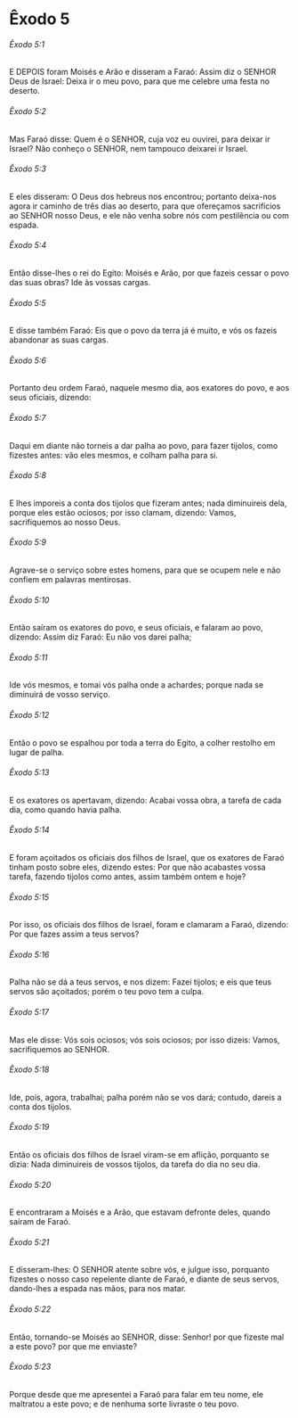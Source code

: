 # Êxodo 5

###### Êxodo 5:1

E DEPOIS foram Moisés e Arão e disseram a Faraó: Assim diz o SENHOR Deus de Israel: Deixa ir o meu povo, para que me celebre uma festa no deserto.

###### Êxodo 5:2

Mas Faraó disse: Quem é o SENHOR, cuja voz eu ouvirei, para deixar ir Israel? Não conheço o SENHOR, nem tampouco deixarei ir Israel.

###### Êxodo 5:3

E eles disseram: O Deus dos hebreus nos encontrou; portanto deixa-nos agora ir caminho de três dias ao deserto, para que ofereçamos sacrifícios ao SENHOR nosso Deus, e ele não venha sobre nós com pestilência ou com espada.

###### Êxodo 5:4

Então disse-lhes o rei do Egito: Moisés e Arão, por que fazeis cessar o povo das suas obras? Ide às vossas cargas.

###### Êxodo 5:5

E disse também Faraó: Eis que o povo da terra já é muito, e vós os fazeis abandonar as suas cargas.

###### Êxodo 5:6

Portanto deu ordem Faraó, naquele mesmo dia, aos exatores do povo, e aos seus oficiais, dizendo:

###### Êxodo 5:7

Daqui em diante não torneis a dar palha ao povo, para fazer tijolos, como fizestes antes: vão eles mesmos, e colham palha para si.

###### Êxodo 5:8

E lhes imporeis a conta dos tijolos que fizeram antes; nada diminuireis dela, porque eles estão ociosos; por isso clamam, dizendo: Vamos, sacrifiquemos ao nosso Deus.

###### Êxodo 5:9

Agrave-se o serviço sobre estes homens, para que se ocupem nele e não confiem em palavras mentirosas.

###### Êxodo 5:10

Então saíram os exatores do povo, e seus oficiais, e falaram ao povo, dizendo: Assim diz Faraó: Eu não vos darei palha;

###### Êxodo 5:11

Ide vós mesmos, e tomai vós palha onde a achardes; porque nada se diminuirá de vosso serviço.

###### Êxodo 5:12

Então o povo se espalhou por toda a terra do Egito, a colher restolho em lugar de palha.

###### Êxodo 5:13

E os exatores os apertavam, dizendo: Acabai vossa obra, a tarefa de cada dia, como quando havia palha.

###### Êxodo 5:14

E foram açoitados os oficiais dos filhos de Israel, que os exatores de Faraó tinham posto sobre eles, dizendo estes: Por que não acabastes vossa tarefa, fazendo tijolos como antes, assim também ontem e hoje?

###### Êxodo 5:15

Por isso, os oficiais dos filhos de Israel, foram e clamaram a Faraó, dizendo: Por que fazes assim a teus servos?

###### Êxodo 5:16

Palha não se dá a teus servos, e nos dizem: Fazei tijolos; e eis que teus servos são açoitados; porém o teu povo tem a culpa.

###### Êxodo 5:17

Mas ele disse: Vós sois ociosos; vós sois ociosos; por isso dizeis: Vamos, sacrifiquemos ao SENHOR.

###### Êxodo 5:18

Ide, pois, agora, trabalhai; palha porém não se vos dará; contudo, dareis a conta dos tijolos.

###### Êxodo 5:19

Então os oficiais dos filhos de Israel viram-se em aflição, porquanto se dizia: Nada diminuireis de vossos tijolos, da tarefa do dia no seu dia.

###### Êxodo 5:20

E encontraram a Moisés e a Arão, que estavam defronte deles, quando saíram de Faraó.

###### Êxodo 5:21

E disseram-lhes: O SENHOR atente sobre vós, e julgue isso, porquanto fizestes o nosso caso repelente diante de Faraó, e diante de seus servos, dando-lhes a espada nas mãos, para nos matar.

###### Êxodo 5:22

Então, tornando-se Moisés ao SENHOR, disse: Senhor! por que fizeste mal a este povo? por que me enviaste?

###### Êxodo 5:23

Porque desde que me apresentei a Faraó para falar em teu nome, ele maltratou a este povo; e de nenhuma sorte livraste o teu povo.

